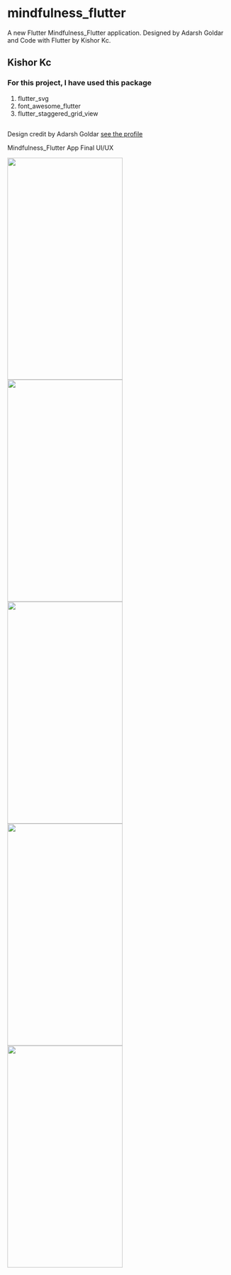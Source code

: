 # mindfulness_flutter

A new Flutter Mindfulness_Flutter application. Designed by Adarsh Goldar and Code with Flutter by Kishor Kc.

## Kishor Kc

### For this project, I have used this package
1. flutter_svg
2. font_awesome_flutter
3. flutter_staggered_grid_view
##

Design credit by Adarsh Goldar [see the profile](https://dribbble.com/AdarshGo)


Mindfulness_Flutter App Final UI/UX

<p float="left">
<img src="https://user-images.githubusercontent.com/73419211/120284133-a9f58b80-c2db-11eb-8d05-479a1f5626ea.jpg" height="500" width="260">
<img src="https://user-images.githubusercontent.com/73419211/120284148-acf07c00-c2db-11eb-9832-92b5c0d15b9e.jpg" height="500" width="260"> 
<img src="https://user-images.githubusercontent.com/73419211/120284167-b37ef380-c2db-11eb-8a14-18523d020b83.jpg" height="500" width="260">
<img src="https://user-images.githubusercontent.com/73419211/120284161-b11c9980-c2db-11eb-8af2-7fb545052a89.jpg" height="500" width="260">
<img src="https://user-images.githubusercontent.com/73419211/120284171-b548b700-c2db-11eb-85da-9250874fbce0.jpg" height="500" width="260">
</p>
